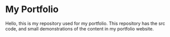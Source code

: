 # My Portfolio

Hello, this is my repository used for my portfolio.
This repository has the src code, and small demonstrations of the content in my portfolio website.
